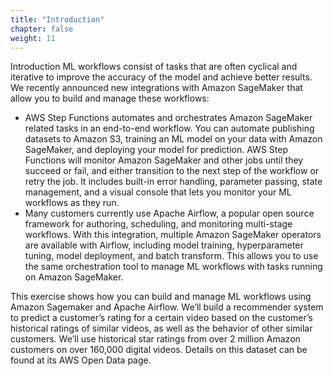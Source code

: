 ```yaml
---
title: "Introduction"
chapter: false
weight: 11 
---
```


Introduction
ML workflows consist of tasks that are often cyclical and iterative to improve the accuracy of the model and achieve better results. We recently announced new integrations with Amazon SageMaker that allow you to build and manage these workflows:

- AWS Step Functions automates and orchestrates Amazon SageMaker related tasks in an end-to-end workflow. You can automate publishing datasets to Amazon S3, training an ML model on your data with Amazon SageMaker, and deploying your model for prediction. AWS Step Functions will monitor Amazon SageMaker and other jobs until they succeed or fail, and either transition to the next step of the workflow or retry the job. It includes built-in error handling, parameter passing, state management, and a visual console that lets you monitor your ML workflows as they run.
- Many customers currently use Apache Airflow, a popular open source framework for authoring, scheduling, and monitoring multi-stage workflows. With this integration, multiple Amazon SageMaker operators are available with Airflow, including model training, hyperparameter tuning, model deployment, and batch transform. This allows you to use the same orchestration tool to manage ML workflows with tasks running on Amazon SageMaker.

This exercise shows how you can build and manage ML workflows using Amazon Sagemaker and Apache Airflow. We’ll build a recommender system to predict a customer’s rating for a certain video based on the customer’s historical ratings of similar videos, as well as the behavior of other similar customers. We’ll use historical star ratings from over 2 million Amazon customers on over 160,000 digital videos. Details on this dataset can be found at its AWS Open Data page.
